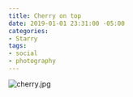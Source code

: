 ```yaml
---
title: Cherry on top
date: 2019-01-01 23:31:00 -05:00
categories:
- Starry
tags:
- social
- photography
---
```


![cherry.jpg](/uploads/cherry.jpg)